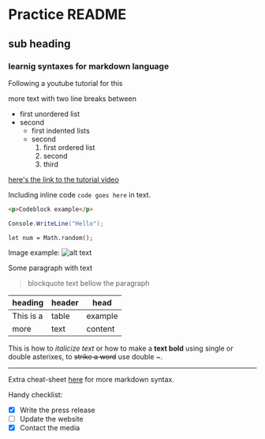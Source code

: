 # Practice README
## sub heading
### learnig syntaxes for markdown language
Following a youtube tutorial for this

more text with two line breaks between

- first unordered list
- second 
  - first indented lists
  - second 
    1. first ordered list
    2. second 
    3. third

[here's the link to the tutorial video](https://www.youtube.com/watch?v=eJojC3lSkwg)

Including inline code `code goes here` in text.

```HTML
<p>Codeblock example</p>
```
```C#
Console.WriteLine("Hello");
```
```JS
let num = Math.random();
```
Image example: 
![alt text](http://picsum.photos/200/200)

Some paragraph with text
> blockquote text bellow the paragraph

| heading | header | head |
| --- | --- | --- |
| This is a | table | example |
| more | text | content |

This is how to *italicize text* or how to make a **text bold** using single or double asterixes, to ~~strike a word~~ use double ~.

---
Extra cheat-sheet
[here](https://www.markdownguide.org/cheat-sheet/)
for more markdown syntax.

Handy checklist:
- [x] Write the press release
- [ ] Update the website
- [x] Contact the media